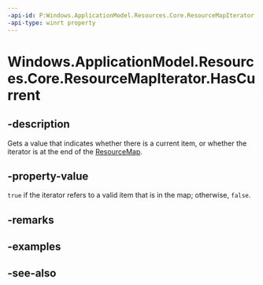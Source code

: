 ```yaml
---
-api-id: P:Windows.ApplicationModel.Resources.Core.ResourceMapIterator.HasCurrent
-api-type: winrt property
---
```


<!-- Property syntax
public bool HasCurrent { get; }
-->

# Windows.ApplicationModel.Resources.Core.ResourceMapIterator.HasCurrent

## -description
Gets a value that indicates whether there is a current item, or whether the iterator is at the end of the [ResourceMap](resourcemap.md).

## -property-value
`true` if the iterator refers to a valid item that is in the map; otherwise, `false`.

## -remarks

## -examples

## -see-also
